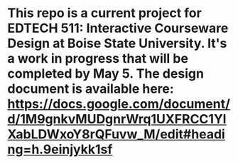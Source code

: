 # This repo is a current project for EDTECH 511: Interactive Courseware Design at Boise State University. It's a work in progress that will be completed by May 5. The design document is available here: https://docs.google.com/document/d/1M9gnkvMUDgnrWrq1UXFRCC1YlXabLDWxoY8rQFuvw_M/edit#heading=h.9einjykk1sf
